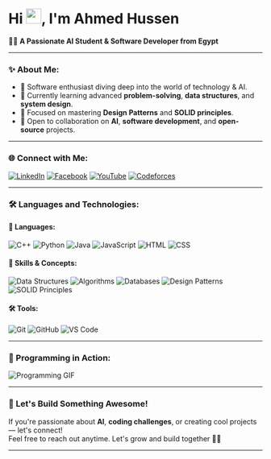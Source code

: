 # Hi <img src="https://media.giphy.com/media/hvRJCLFzcasrR4ia7z/giphy.gif" width="30px">, I'm Ahmed Hussen

👨‍💻 **A Passionate AI Student & Software Developer from Egypt**

---

### ✨ About Me:
- 🚀 Software enthusiast diving deep into the world of technology & AI.
- 🌱 Currently learning advanced **problem-solving**, **data structures**, and **system design**.
- 🎯 Focused on mastering **Design Patterns** and **SOLID principles**.
- 💬 Open to collaboration on **AI**, **software development**, and **open-source** projects.

---

### 🌐 Connect with Me:
[![LinkedIn](https://img.shields.io/badge/LinkedIn-0A66C2?style=for-the-badge&logo=linkedin&logoColor=white)](https://www.linkedin.com/in/ahmed-elsherif-119b60337?utm_source=share&utm_campaign=share_via&utm_content=profile&utm_medium=ios_app)
[![Facebook](https://img.shields.io/badge/Facebook-1877F2?style=for-the-badge&logo=facebook&logoColor=white)](https://www.facebook.com/share/1KscghQWsa/?mibextid=LQQJ4d)
[![YouTube](https://img.shields.io/badge/YouTube-FF0000?style=for-the-badge&logo=youtube&logoColor=white)](https://youtube.com/@ahmedhussen8077?si=LwLCuFNhZRdNkLLK)
[![Codeforces](https://img.shields.io/badge/Codeforces-1F8ACB?style=for-the-badge&logo=codeforces&logoColor=white)](https://codeforces.com/profile/ahmed452005)

---

### 🛠️ Languages and Technologies:

#### 🚩 Languages:
![C++](https://img.shields.io/badge/C++-00599C?style=flat-square&logo=cplusplus&logoColor=white)
![Python](https://img.shields.io/badge/Python-3776AB?style=flat-square&logo=python&logoColor=white)
![Java](https://img.shields.io/badge/Java-007396?style=flat-square&logo=java&logoColor=white)
![JavaScript](https://img.shields.io/badge/JavaScript-F7DF1E?style=flat-square&logo=javascript&logoColor=black)
![HTML](https://img.shields.io/badge/HTML5-E34F26?style=flat-square&logo=html5&logoColor=white)
![CSS](https://img.shields.io/badge/CSS3-1572B6?style=flat-square&logo=css3&logoColor=white)

#### 🧩 Skills & Concepts:
![Data Structures](https://img.shields.io/badge/Data%20Structures-228B22?style=flat-square&logo=dependabot&logoColor=white)
![Algorithms](https://img.shields.io/badge/Algorithms-800080?style=flat-square&logo=codeforces&logoColor=white)
![Databases](https://img.shields.io/badge/Databases-003B57?style=flat-square&logo=mysql&logoColor=white)
![Design Patterns](https://img.shields.io/badge/Design%20Patterns-FFA500?style=flat-square&logo=patternfly&logoColor=white)
![SOLID Principles](https://img.shields.io/badge/SOLID%20Principles-ff69b4?style=flat-square&logo=abstract&logoColor=white)

#### 🛠️ Tools:
![Git](https://img.shields.io/badge/Git-F05032?style=flat-square&logo=git&logoColor=white)
![GitHub](https://img.shields.io/badge/GitHub-181717?style=flat-square&logo=github&logoColor=white)
![VS Code](https://img.shields.io/badge/VS%20Code-007ACC?style=flat-square&logo=visual-studio-code&logoColor=white)

---

### 🎥 Programming in Action:
![Programming GIF](https://media.giphy.com/media/2IudUHdI075HL02Pkk/giphy.gif)

---

### 🚀 Let's Build Something Awesome!
If you're passionate about **AI**, **coding challenges**, or creating cool projects — let's connect!  
Feel free to reach out anytime. Let's grow and build together 💪🌱

---

